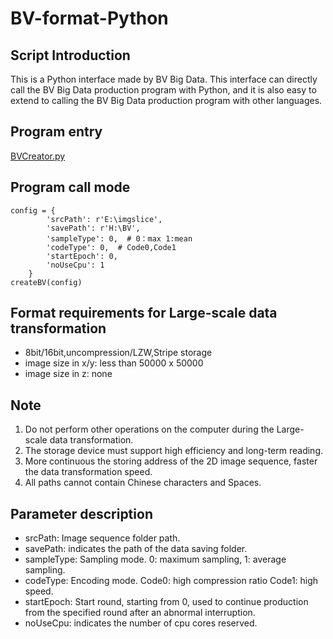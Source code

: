 # BV-format-Python
## Script Introduction
This is a Python interface made by BV Big Data. This interface can directly call the BV Big Data production program with Python, and it is also easy to extend to calling the BV Big Data production program with other languages.
## Program entry
[BVCreator.py](https://github.com/Quanlab-Bioimage/BV-format-Python/tree/main/BVCreator)
## Program call mode
```
config = {
        'srcPath': r'E:\imgslice',
        'savePath': r'H:\BV',
        'sampleType': 0,  # 0：max 1:mean
        'codeType': 0,  # Code0,Code1
        'startEpoch': 0,
        'noUseCpu': 1
    }
createBV(config)
```

## Format requirements for Large-scale data transformation
* 8bit/16bit,uncompression/LZW,Stripe storage<br>
* image size in x/y: less than 50000 x 50000<br>
* image size in z: none<br>

## Note
1. Do not perform other operations on the computer during the Large-scale data transformation.
2. The storage device must support high efficiency and long-term reading.
3. More continuous the storing address of the 2D image sequence, faster the data transformation speed.
4. All paths cannot contain Chinese characters and Spaces.


## Parameter description
* srcPath: Image sequence folder path.
* savePath: indicates the path of the data saving folder.
* sampleType: Sampling mode. 0: maximum sampling, 1: average sampling.
* codeType: Encoding mode. Code0: high compression ratio Code1: high speed.
* startEpoch: Start round, starting from 0, used to continue production from the specified round after an abnormal interruption.
* noUseCpu: indicates the number of cpu cores reserved.


